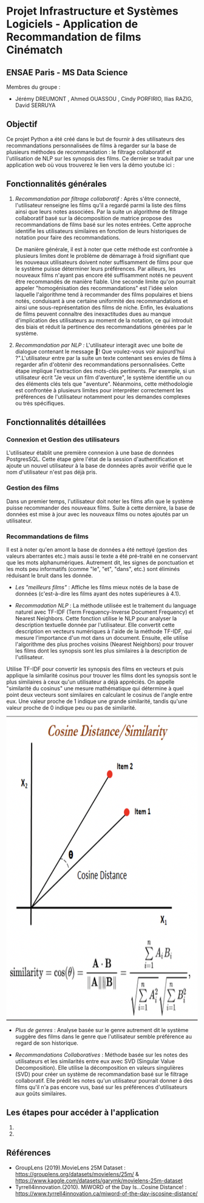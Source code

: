# Projet Infrastructure et Systèmes Logiciels - Application de Recommandation de films Cinématch

 
## ENSAE Paris - MS Data Science
 
Membres du groupe : 
- Jérémy DREUMONT , Ahmed OUASSOU , Cindy PORFIRIO, Ilias RAZIG, David SERRUYA

## Objectif

Ce projet Python a été créé dans le but de fournir à des utilisateurs des recommandations personnalisées de films à regarder sur la base de plusieurs méthodes de recommandation : le filtrage collaboratif et l'utilisation de NLP sur les synopsis des films. Ce dernier se traduit par une application web où vous trouverez le lien vers la démo youtube ici : 


## Fonctionnalités générales
 
1. *Recommandation par filtrage collaboratif :* Après s'être connecté, l'utilisateur renseigne les films qu'il a regardé parmi la liste des films ainsi que leurs notes associées. Par la suite un algorithme de filtrage collaboratif basé sur la décomposition de matrice propose des recommandations de films basé sur les notes entrées. Cette approche identifie les utilisateurs similaires en fonction de leurs historiques de notation pour faire des recommandations.
   
     De manière générale, il est à noter que cette méthode est confrontée à plusieurs limites dont le problème de démarrage à froid signifiant que les nouveaux utilisateurs doivent noter suffisamment de films pour que le système puisse déterminer leurs préférences. Par ailleurs, les nouveaux films n'ayant pas encore été suffisamment notés ne peuvent être recommandés de manière fiable.
Une seconde limite qu'on pourrait appeler "homogénisation des recommandations" est l'idée selon laquelle l'algorithme tend à recommander des films populaires et biens notés, conduisant à une certaine uniformité des recommandations et ainsi une sous-représentation des films de niche. Enfin, les évaluations de films peuvent connaître des inexactitudes dues au manque d'implication des utilisateurs au moment de la notation, ce qui introduit des biais et réduit la pertinence des recommandations générées par le système.


4. *Recommandation par NLP :* L'utilisateur interagit avec une boite de dialogue contenant le message 👋! Que voulez-vous voir aujourd'hui ?".L'utilisateur entre par la suite un texte contenant ses envies de films à regarder afin d'obtenir des recommandations personnalisées. Cette étape implique l'extraction des mots-clés pertinents. Par exemple, si un utilisateur écrit "Je veux un film d'aventure", le système identifie un ou des éléments clés tels que "aventure". Néanmoins, cette méthodologie est confrontée à plusieurs limites pour interpréter correctement les préférences de l'utilisateur notamment pour les demandes complexes ou très spécifiques.

## Fonctionnalités détaillées


### Connexion et Gestion des utilisateurs

L'utilisateur établit une première connexion à une base de données PostgresSQL. Cette étape gère l'état de la session d'authentification et ajoute un nouvel utilisateur à la base de données après avoir vérifié que le nom d'utilisateur n'est pas déjà pris.

### Gestion des films

Dans un premier temps, l'utilisateur doit noter les films afin que le système puisse recommander des nouveaux films. Suite à cette dernière, la base de données est mise à jour avec les nouveaux films ou notes ajoutés par un utilisateur.

### Recommandations de films

Il est à noter qu'en amont la base de données a été nettoyé (gestion des valeurs aberrantes etc.) mais aussi le texte a été pré-traité en ne conservant que les mots alphanumériques. Autrement dit, les signes de ponctuation et les mots peu informatifs (comme "le", "et", "dans", etc.) sont éliminés réduisant le bruit dans les donnée.


- *Les "meilleurs films"* : Affiche les films mieux notés de la base de données (c'est-à-dire les films ayant des notes supérieures à 4.1).
  
- *Recommadation NLP* : La méthode utilisée est le traitement du language naturel avec TF-IDF (Term Frequency-Inverse Document Frequency) et Nearest Neighbors.
Cette fonction utilise le NLP pour analyser la description textuelle donnée par l'utilisateur. Elle convertit cette description en vecteurs numériques à l'aide de la méthode TF-IDF, qui mesure l'importance d'un mot dans un document. Ensuite, elle utilise l'algorithme des plus proches voisins (Nearest Neighbors) pour trouver les films dont les synopsis sont les plus similaires à la description de l'utilisateur.


Utilise TF-IDF pour convertir les synopsis des films en vecteurs et puis applique la similarité cosinus pour trouver les films dont les synopsis sont le plus similaires à ceux qu'un utilisateur a déjà appréciés. On appelle "similarité du cosinus" une mesure mathématique qui détermine à quel point deux vecteurs sont similaires en calculant le cosinus de l'angle entre eux. Une valeur proche de 1 indique une grande similarité, tandis qu'une valeur proche de 0 indique peu ou pas de similarité.






<img src="cosinus.png" height="800">





- *Plus de genres* : Analyse basée sur le genre autrement dit le système suggère des films dans le genre que l'utilisateur semble préférence au regard de son historique.
  
- *Recommandations Collaboratives* : Méthode basée sur les notes des utilisateurs et les similarités entre eux avec SVD (Singular Value Decomposition). Elle utilise la décomposition en valeurs singulières (SVD) pour créer un système de recommandation basé sur le filtrage collaboratif. Elle prédit les notes qu'un utilisateur pourrait donner à des films qu'il n'a pas encore vus, basé sur les préférences d'utilisateurs aux goûts similaires.




## Les étapes pour accéder à l'application 

1.
2. 


## 

## Références

- GroupLens (2019).MovieLens 25M Dataset : https://grouplens.org/datasets/movielens/25m/ & https://www.kaggle.com/datasets/garymk/movielens-25m-dataset
- Tyrrell4innovation.(2010). MiWORD of the Day Is…Cosine Distance! : https://www.tyrrell4innovation.ca/miword-of-the-day-iscosine-distance/
